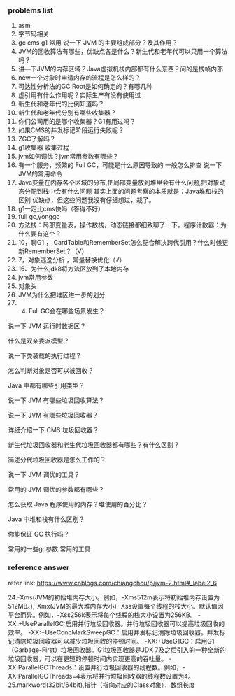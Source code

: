 ### problems list
1. asm
2. 字节码相关
3. gc cms g1 常用
   说一下 JVM 的主要组成部分？及其作用？
4. JVM的回收算法有哪些，优缺点各是什么？新生代和老年代可以只用一个算法吗？
5. 讲—下JVM的内存区域？Java虚拟机栈内部都有什么东西？问的是栈帧内部
6. new一个对象时申请内存的流程是怎么样的？
7. 可达性分析法的GC Root是如何确定的？有哪几种
8. 虚引用有什么作用呢？实际生产有没有使用过
9. 新生代和老年代的比例知道吗？
10. 新生代和老年代分别有哪些收集器？
11. 你们公司用的是哪个收集器？G1有用过吗？
12. 如果CMS的并发标记阶段运行失败呢？
13. ZGC了解吗？
14. g1收集器 收集过程
15. jvm如何调优？jvm常用参数有哪些？
16. 有一个服务，频繁的 Full GC，可能是什么原因导致的
一般怎么排查
说一下JVM的常用命令
17. Java变量在内存各个区域的分布,把局部变量放到堆里会有什么问题,把对象动态分配到栈中会有什么问题
    其实上面的问题考察的本质就是：Java堆和栈的区别 优缺点，但这些问题我没有仔细想过，栽了。
18. g1一定比cms快吗（答得不好）
19. full gc,yonggc
20. 方法栈：局部变量表，操作数栈，动态链接都细致聊了一下，程序计数器：为什么要有这个？
21. 10，聊G1 ， CardTable和RememberSet怎么配合解决跨代引用？什么时候更新RememberSet？（√）
22. 7，对象逃逸分析 ，常量替换优化（√）
23. 16、为什么jdk8将方法区放到了本地内存
24. jvm常用参数
25. 对象头
26. JVM为什么把堆区进一步的划分
27. 4. Full GC会在哪些场景发生？



说一下 JVM 运行时数据区？

什么是双亲委派模型？

说一下类装载的执行过程？

怎么判断对象是否可以被回收？

Java 中都有哪些引用类型？

说一下 JVM 有哪些垃圾回收算法？

说一下 JVM 有哪些垃圾回收器？

详细介绍一下 CMS 垃圾回收器？

新生代垃圾回收器和老生代垃圾回收器都有哪些？有什么区别？

简述分代垃圾回收器是怎么工作的？

说一下 JVM 调优的工具？

常用的 JVM 调优的参数都有哪些？

怎么获取 Java 程序使用的内存？堆使用的百分比？

Java 中堆和栈有什么区别？

你能保证 GC 执行吗？

常用的一些gc参数
常用的工具
### reference answer
refer link: https://www.cnblogs.com/chiangchou/p/jvm-2.html#_label2_6

24.-Xms(JVM的初始堆内存大小。例如，-Xms512m表示将初始堆内存设置为512MB。),-Xmx(JVM的最大堆内存大小)
-Xss设置每个线程的栈大小。默认值因平台而异。例如，-Xss256k表示将每个线程的栈大小设置为256KB。
-XX:+UseParallelGC:启用并行垃圾回收器。并行垃圾回收器可以提高垃圾回收的效率。
-XX:+UseConcMarkSweepGC：启用并发标记清除垃圾回收器。并发标记清除垃圾回收器可以减少垃圾回收的停顿时间。
-XX:+UseG1GC：启用G1（Garbage-First）垃圾回收器。G1垃圾回收器是JDK 7及之后引入的一种全新的垃圾回收器，可以在更短的停顿时间内实现更高的吞吐量。
-XX:ParallelGCThreads：设置并行垃圾回收器的线程数。例如，-XX:ParallelGCThreads=4表示将并行垃圾回收器的线程数设置为4。
25.markword(32bit/64bit),指针（指向对应的Class对象），数组长度


